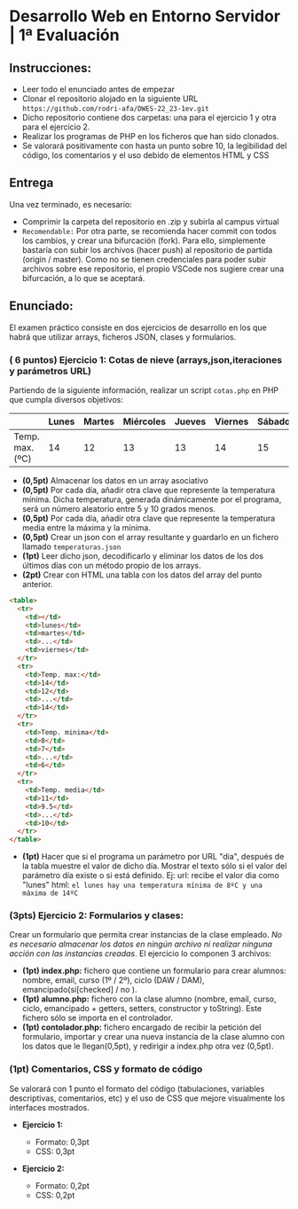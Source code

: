 # Desarrollo Web en Entorno Servidor | 1ª Evaluación

## Instrucciones:

- Leer todo el enunciado antes de empezar
- Clonar el repositorio alojado en la siguiente URL `https://github.com/rodri-afa/DWES-22_23-1ev.git`
- Dicho repositorio contiene dos carpetas: una para el ejercicio 1 y otra para el ejercicio 2.
- Realizar los programas de PHP en los ficheros que han sido clonados.
- Se valorará positivamente con hasta un punto sobre 10, la legibilidad del código, los comentarios y el uso debido de elementos HTML y CSS

## Entrega

Una vez terminado, es necesario:

- Comprimir la carpeta del repositorio en .zip y subirla al campus virtual
- `Recomendable:` Por otra parte, se recomienda hacer commit con todos los cambios, y crear una bifurcación (fork). Para ello, simplemente bastaría con subir los archivos (hacer push) al repositorio de partida (origin / master). Como no se tienen credenciales para poder subir archivos sobre ese repositorio, el propio VSCode nos sugiere crear una bifurcación, a lo que se aceptará.

## Enunciado:

El examen práctico consiste en dos ejercicios de desarrollo en los que habrá que utilizar arrays, ficheros JSON, clases y formularios.

### ( 6 puntos) Ejercicio 1: Cotas de nieve (arrays,json,iteraciones y parámetros URL)

Partiendo de la siguiente información, realizar un script `cotas.php` en PHP que cumpla diversos objetivos:

|                 | Lunes | Martes | Miércoles | Jueves | Viernes | Sábado | Domingo |
| --------------- | ----- | ------ | --------- | ------ | ------- | ------ | ------- |
| Temp. max. (ºC) | 14    | 12     | 13        | 13     | 14      | 15     | 17      |

- **(0,5pt)** Almacenar los datos en un array asociativo
- **(0,5pt)** Por cada día, añadir otra clave que represente la temperatura mínima. Dicha temperatura, generada dinámicamente por el programa, será un número aleatorio entre 5 y 10 grados menos.
- **(0,5pt)** Por cada día, añadir otra clave que represente la temperatura media entre la máxima y la mínima.
- **(0,5pt)** Crear un json con el array resultante y guardarlo en un fichero llamado `temperaturas.json`
- **(1pt)** Leer dicho json, decodificarlo y eliminar los datos de los dos últimos días con un método propio de los arrays.
- **(2pt)** Crear con HTML una tabla con los datos del array del punto anterior.

```html
<table>
  <tr>
    <td></td>
    <td>lunes</td>
    <td>martes</td>
    <td>...</td>
    <td>viernes</td>
  </tr>
  <tr>
    <td>Temp. max:</td>
    <td>14</td>
    <td>12</td>
    <td>...</td>
    <td>14</td>
  </tr>
  <tr>
    <td>Temp. minima</td>
    <td>8</td>
    <td>7</td>
    <td>...</td>
    <td>6</td>
  </tr>
  <tr>
    <td>Temp. media</td>
    <td>11</td>
    <td>9.5</td>
    <td>...</td>
    <td>10</td>
  </tr>
</table>
```

- **(1pt)** Hacer que si el programa un parámetro por URL "dia", después de la tabla muestre el valor de dicho día. Mostrar el texto sólo si el valor del parámetro día existe o si está definido. Ej:
  url: recibe el valor dia como "lunes"
  html: `el lunes hay una temperatura mínima de 8ºC y una máxima de 14ºC`

### (3pts) Ejercicio 2: Formularios y clases:

Crear un formulario que permita crear instancias de la clase empleado. _No es necesario almacenar los datos en ningún archivo ni realizar ninguna acción con las instancias creadas_. El ejercicio lo componen 3 archivos:

- **(1pt) index.php:** fichero que contiene un formulario para crear alumnos: nombre, email, curso (1º / 2º), ciclo (DAW / DAM), emancipado(si[checked] / no ).
- **(1pt) alumno.php:** fichero con la clase alumno (nombre, email, curso, ciclo, emancipado + getters, setters, constructor y toString). Este fichero sólo se importa en el controlador.
- **(1pt) contolador.php:** fichero encargado de recibir la petición del formulario, importar y crear una nueva instancia de la clase alumno con los datos que le llegan(0,5pt), y redirigir a index.php otra vez (0,5pt).

### (1pt) Comentarios, CSS y formato de código

Se valorará con 1 punto el formato del código (tabulaciones, variables descriptivas, comentarios, etc) y el uso de CSS que mejore visualmente los interfaces mostrados.

- **Ejercicio 1:**

  - Formato: 0,3pt
  - CSS: 0,3pt

- **Ejercicio 2:**
  - Formato: 0,2pt
  - CSS: 0,2pt
